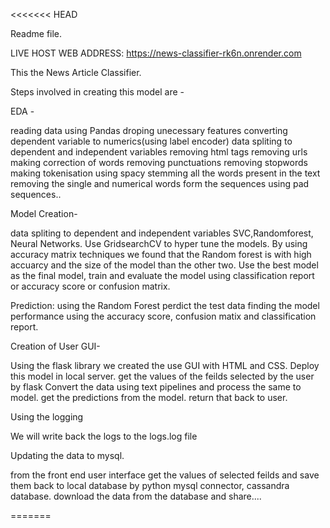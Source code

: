 <<<<<<< HEAD

Readme file.


LIVE HOST WEB ADDRESS: https://news-classifier-rk6n.onrender.com	

This the News Article Classifier.

Steps involved in creating this model are - 

EDA - 

reading data using Pandas
droping unecessary features
converting dependent variable to numerics(using label encoder)
data spliting to dependent and independent variables
removing html tags
removing urls
making correction of words
removing punctuations
removing stopwords
making tokenisation using spacy
stemming all the words present in the text
removing the single and numerical words
form the sequences using pad sequences..


Model Creation-

data spliting to dependent and independent variables
SVC,Randomforest, Neural Networks.
Use GridsearchCV to hyper tune the models.
By using accuracy matrix techniques we found that the Random forest is with high accuarcy and the size of the model than the other two.
Use the best model as the final model, train and evaluate the model using classification report or accuracy score or confusion matrix.


Prediction:
using the Random Forest perdict the test data
finding the model performance using the accuracy score, confusion matix and classification report.

Creation of User GUI-

Using the flask library we created the use GUI with HTML and CSS.
Deploy this model in local server.
get the values of the feilds selected by the user by flask
Convert the data using text pipelines and process the same to model.
get the predictions from the model.
return that back to user.

Using the logging

We will write back the logs to the logs.log file

Updating the data to mysql.

from the front end user interface get the values of selected feilds and save them back to local database by python mysql connector, cassandra database.
download the data from the database and share....


=======

